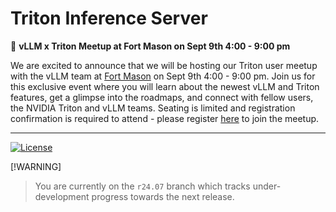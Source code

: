 <!--
# Copyright 2018-2024, NVIDIA CORPORATION & AFFILIATES. All rights reserved.
#
# Redistribution and use in source and binary forms, with or without
# modification, are permitted provided that the following conditions
# are met:
#  * Redistributions of source code must retain the above copyright
#    notice, this list of conditions and the following disclaimer.
#  * Redistributions in binary form must reproduce the above copyright
#    notice, this list of conditions and the following disclaimer in the
#    documentation and/or other materials provided with the distribution.
#  * Neither the name of NVIDIA CORPORATION nor the names of its
#    contributors may be used to endorse or promote products derived
#    from this software without specific prior written permission.
#
# THIS SOFTWARE IS PROVIDED BY THE COPYRIGHT HOLDERS ``AS IS'' AND ANY
# EXPRESS OR IMPLIED WARRANTIES, INCLUDING, BUT NOT LIMITED TO, THE
# IMPLIED WARRANTIES OF MERCHANTABILITY AND FITNESS FOR A PARTICULAR
# PURPOSE ARE DISCLAIMED.  IN NO EVENT SHALL THE COPYRIGHT OWNER OR
# CONTRIBUTORS BE LIABLE FOR ANY DIRECT, INDIRECT, INCIDENTAL, SPECIAL,
# EXEMPLARY, OR CONSEQUENTIAL DAMAGES (INCLUDING, BUT NOT LIMITED TO,
# PROCUREMENT OF SUBSTITUTE GOODS OR SERVICES; LOSS OF USE, DATA, OR
# PROFITS; OR BUSINESS INTERRUPTION) HOWEVER CAUSED AND ON ANY THEORY
# OF LIABILITY, WHETHER IN CONTRACT, STRICT LIABILITY, OR TORT
# (INCLUDING NEGLIGENCE OR OTHERWISE) ARISING IN ANY WAY OUT OF THE USE
# OF THIS SOFTWARE, EVEN IF ADVISED OF THE POSSIBILITY OF SUCH DAMAGE.
-->

# Triton Inference Server

📣 **vLLM x Triton Meetup at Fort Mason on Sept 9th 4:00 - 9:00 pm**

We are excited to announce that we will be hosting our Triton user meetup with the vLLM team at
[Fort Mason](https://maps.app.goo.gl/9Lr3fxRssrpQCGK58) on Sept 9th 4:00 - 9:00 pm. Join us for this
exclusive event where you will learn about the newest vLLM and Triton features, get a
glimpse into the roadmaps, and connect with fellow users, the NVIDIA Triton and vLLM teams. Seating is limited and registration confirmation
is required to attend - please register [here](https://lu.ma/87q3nvnh) to join
the meetup.

___

[![License](https://img.shields.io/badge/License-BSD3-lightgrey.svg)](https://opensource.org/licenses/BSD-3-Clause)

[!WARNING]

> You are currently on the `r24.07` branch which tracks under-development progress towards the next release. <br>

